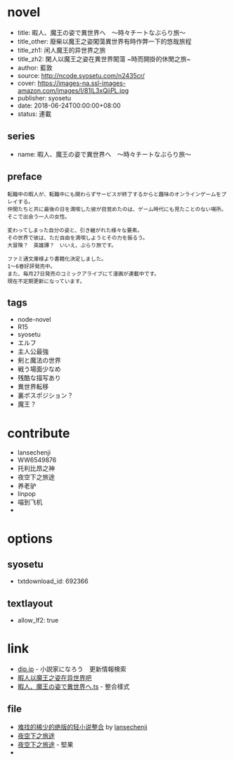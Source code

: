 # novel

- title: 暇人、魔王の姿で異世界へ　～時々チートなぶらり旅～
- title_other: 廢柴以魔王之姿闖蕩異世界有時作弊一下的悠哉旅程
- title_zh1: 闲人魔王的异世界之旅
- title_zh2: 閑人以魔王之姿在異世界闖蕩 \~時而開掛的休閒之旅\~
- author: 藍敦
- source: http://ncode.syosetu.com/n2435cr/
- cover: https://images-na.ssl-images-amazon.com/images/I/81lL3xQjiPL.jpg
- publisher: syosetu
- date: 2018-06-24T00:00:00+08:00
- status: 連載

## series

- name: 暇人、魔王の姿で異世界へ　～時々チートなぶらり旅～

## preface


```
転職中の暇人が、転職中にも関わらずサービスが終了するからと趣味のオンラインゲームをプレイする。
仲間たちと共に最後の日を満喫した彼が目覚めたのは、ゲーム時代にも見たことのない場所。そこで出会う一人の女性。

変わってしまった自分の姿と、引き継がれた様々な要素。
その世界で彼は、ただ自由を満喫しようとその力を振るう。
大冒険？　英雄譚？　いいえ、ぶらり旅です。

ファミ通文庫様より書籍化決定しました。
1〜6巻好評発売中。
また、毎月27日発売のコミックアライブにて漫画が連載中です。
現在不定期更新になっています。
```

## tags

- node-novel
- R15
- syosetu
- エルフ
- 主人公最強
- 剣と魔法の世界
- 戦う場面少なめ
- 残酷な描写あり
- 異世界転移
- 裏ボスポジション？
- 魔王？

# contribute

- lansechenji
- WW6549876
- 托利比昂之神
- 夜空下之旅途
- 养老驴
- linpop
- 喵到飞机
- 

# options

## syosetu

- txtdownload_id: 692366

## textlayout

- allow_lf2: true

# link

- [dip.jp](https://narou.dip.jp/search.php?text=n2435cr&novel=all&genre=all&new_genre=all&length=0&down=0&up=100) - 小説家になろう　更新情報検索
- [暇人以魔王之姿在异世界吧](https://tieba.baidu.com/f?kw=%E6%9A%87%E4%BA%BA%E4%BB%A5%E9%AD%94%E7%8E%8B%E4%B9%8B%E5%A7%BF%E5%9C%A8%E5%BC%82%E4%B8%96%E7%95%8C&ie=utf-8&tp=0 "暇人以魔王之姿在异世界")
- [暇人、魔王の姿で異世界へ.ts](https://github.com/bluelovers/node-novel/blob/master/lib/locales/%E6%9A%87%E4%BA%BA%E3%80%81%E9%AD%94%E7%8E%8B%E3%81%AE%E5%A7%BF%E3%81%A7%E7%95%B0%E4%B8%96%E7%95%8C%E3%81%B8.ts) - 整合樣式

## file

- [难找的稀少的绝版的轻小说整合](http://lscj.ys168.com/) by [lansechenji](http://tieba.baidu.com/home/main?un=lansechenji&ie=utf-8&fr=pb&red_tag=y2750700121)
- [夜空下之旅途](http://tieba.baidu.com/home/main/?un=%E5%A4%9C%E7%A9%BA%E4%B8%8B%E4%B9%8B%E6%97%85%E9%80%94&ie=utf-8&fr=frs&red_tag=b0506494179)
- [夜空下之旅途](https://www.jianguoyun.com/p/DTpScpsQxszoBhicn2M) - 堅果
- 


